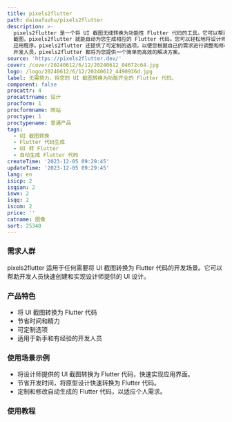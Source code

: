 ```yaml
---
title: pixels2flutter
path: daimafuzhu/pixels2flutter
description: >-
  pixels2flutter 是一个将 UI 截图无缝转换为功能性 Flutter 代码的工具。它可以帮助开发人员节省大量时间和精力，只需上传您的 UI
  截图，pixels2flutter 就能自动为您生成相应的 Flutter 代码。您可以轻松地将设计师提供的 UI 设计转化为现实的 Flutter
  应用程序。pixels2flutter 还提供了可定制的选项，以便您根据自己的需求进行调整和修改。无论您是新手还是有经验的 Flutter
  开发人员，pixels2flutter 都将为您提供一个简单而高效的解决方案。
source: 'https://pixels2flutter.dev/'
cover: /cover/20240612/6/12/20240612_04672c64.jpg
logo: /logo/20240612/6/12/20240612_4490936d.jpg
label: 无需努力，将您的 UI 截图转换为功能齐全的 Flutter 代码。
component: false
procattr: 4
procattrname: 设计
procform: 1
procformname: 网站
proctype: 1
proctypename: 普通产品
tags:
  - UI 截图转换
  - Flutter 代码生成
  - UI 转 Flutter
  - 自动生成 Flutter 代码
createTime: '2023-12-05 09:29:45'
updateTime: '2023-12-05 09:29:45'
lang: en
isicp: 2
isqian: 2
iswx: 2
isqq: 2
iscom: 2
price: ''
catname: 图像
sort: 25340
---
```




### 需求人群
pixels2flutter 适用于任何需要将 UI 截图转换为 Flutter 代码的开发场景。它可以帮助开发人员快速创建和实现设计师提供的 UI 设计。

### 产品特色
- 将 UI 截图转换为 Flutter 代码
- 节省时间和精力
- 可定制选项
- 适用于新手和有经验的开发人员

### 使用场景示例
- 将设计师提供的 UI 截图转换为 Flutter 代码，快速实现应用界面。
- 节省开发时间，将原型设计快速转换为 Flutter 代码。
- 定制和修改自动生成的 Flutter 代码，以适应个人需求。

### 使用教程


  
